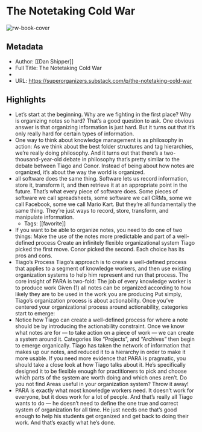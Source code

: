 # The Notetaking Cold War

![rw-book-cover](https://readwise-assets.s3.amazonaws.com/static/images/article1.be68295a7e40.png)

## Metadata
- Author: [[Dan Shipper]]
- Full Title: The Notetaking Cold War
- 
- URL: https://superorganizers.substack.com/p/the-notetaking-cold-war

## Highlights
- Let’s start at the beginning. Why are we fighting in the first place? Why is organizing notes so hard?
  That’s a good question to ask.
  One obvious answer is that organizing information is just hard. But it turns out that it’s only really hard for certain types of information.
- One way to think about knowledge management is as philosophy in action:
  As we think about the best folder structures and tag hierarchies, we’re really doing philosophy. And it turns out that there’s a two-thousand-year-old debate in philosophy that’s pretty similar to the debate between Tiago and Conor.
  Instead of being about how notes are organized, it’s about the way the world is organized.
- all software does the same thing.
  Software lets us record information, store it, transform it, and then retrieve it at an appropriate point in the future.
  That’s what every piece of software does. Some pieces of software we call spreadsheets, some software we call CRMs, some we call Facebook, some we call Mario Kart. But they’re all fundamentally the same thing.
  They’re just ways to record, store, transform, and manipulate information.
    - Tags: [[favorite]] 
- If you want to be able to organize notes, you need to do one of two things:
  Make the use of the notes more predictable and part of a well-defined process
  Create an infinitely flexible organizational system
  Tiago picked the first move. Conor picked the second. Each choice has its pros and cons.
- Tiago’s Process
  Tiago’s approach is to create a well-defined process that applies to a segment of knowledge workers, and then use existing organization systems to help him represent and run that process.
  The core insight of PARA is two-fold:
  The job of every knowledge worker is to produce work
  Given (1) all notes can be organized according to how likely they are to be used in the work you are producing
  Put simply, Tiago’s organization process is about actionability. Once you’ve centered your organizational process around actionability, categories start to emerge:
- Notice how Tiago can create a well-defined process for where a note should be by introducing the actionability constraint. Once we know what notes are for — to take action on a piece of work — we can create a system around it. Categories like “Projects”, and “Archives” then begin to emerge organically.
  Tiago has taken the network of information that makes up our notes, and reduced it to a hierarchy in order to make it more usable.
  If you need more evidence that PARA is pragmatic, you should take a close look at how Tiago talks about it. He’s specifically designed it to be flexible enough for practitioners to pick and choose which parts of the system are worth doing and which ones aren’t. Do you not find Areas useful in your organization system? Throw it away!
- PARA is exactly what most knowledge workers need. It doesn’t work for everyone, but it does work for a lot of people. And that’s really all Tiago wants to do — he doesn’t need to define the one true and correct system of organization for all time. He just needs one that’s good enough to help his students get organized and get back to doing their work.
  And that’s exactly what he’s done.
